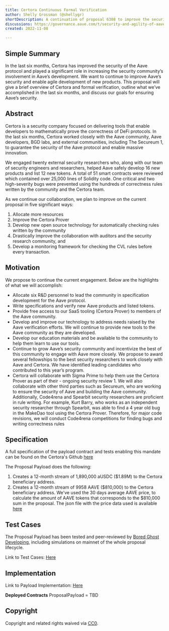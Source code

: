 ```yaml
---
title: Certora Continuous Formal Verification
author: Shelly Grossman (@shellygr)
shortDescription: A continuation of proposal 6308 to improve the security of smart contracts built on top of Aave using a combination of formal verification and manual code review. 
discussions: https://governance.aave.com/t/security-and-agility-of-aave-smart-contracts-via-continuous-formal-verification/10181
created: 2022-11-08

---
```


## Simple Summary

In the last six months, Certora has improved the security of the Aave protocol and played a significant role in increasing the security community’s involvement in Aave’s development. We want to continue to improve Aave’s security and enable agile development of new products. This proposal will give a brief overview of Certora and formal verification, outline what we’ve accomplished in the last six months, and discuss our goals for ensuring Aave’s security.

## Abstract

Certora is a security company focused on delivering tools that enable developers to mathematically prove the correctness of DeFi protocols. In the last six months, Certora worked closely with the Aave community, Aave developers, BGD labs, and external communities, including The Secureum 1, to guarantee the security of the Aave protocol and enable massive innovation.

We engaged twenty external security researchers who, along with our team of security engineers and researchers, helped Aave safely develop 16 new products and list 12 new tokens. A total of 51 smart contracts were reviewed which contained over 25,000 lines of Solidity code. One critical and two high-severity bugs were prevented using the hundreds of correctness rules written by the community and the Certora team.

As we continue our collaboration, we plan to improve on the current proposal in five significant ways: 
1. Allocate more resources
2. Improve the Certora Prover
3. Develop new open source technology for automatically checking rules written by the community 
4. Drastically improve the collaboration with auditors and the security research community, and 
5. Develop a monitoring framework for checking the CVL rules before every transaction.

## Motivation

We propose to continue the current engagement. Below are the highlights of what we will accomplish:

- Allocate six R&D personnel to lead the community in specification development for the Aave protocol.
- Write specifications and verify new Aave products and listed tokens.
- Provide free access to our SaaS tooling (Certora Prover) to members of the Aave community.
- Develop and improve our technology to address needs raised by the Aave verification efforts. We will continue to provide new tools to the Aave community as they are developed.
- Develop our education materials and be available to the community to help them learn to use our tools.
- Continue to grow Aave’s security community and incentivize the best of this community to engage with Aave more closely. We propose to award several fellowships to the best security researchers to work closely with Aave and Certora. We have identified leading candidates who contributed to this year’s program.
- Certora will collaborate with Sigma Prime to help them use the Certora Prover as part of their - ongoing security review 1. We will also collaborate with other third parties such as Secureum, who are working to ensure the security of Aave and building the Aave community. Additionally, Code4rena and Spearbit security researchers are proficient in rule writing. For example, Kurt Barry, who works as an independent security researcher through Spearbit, was able to find a 4 year old bug in the MakeDao tool using the Certora Prover. Therefore, for major code revisions, we will conduct Code4rena competitions for finding bugs and writing correctness rules

## Specification

A full specification of the payload contract and tests enabling this mandate can be found on the Certora's Github [here](https://github.com/Certora/aave-certora-nov22-proposal)

The Proposal Payload does the following:
1. Creates a 12-month stream of 1,890,000 aUSDC ($1.89M) to the Certora beneficiary address.
2. Creates a 12-month stream of 9958 AAVE ($810,000) to the Certora beneficiary address.
We've used the 30 days average AAVE price, to calculate the amount of AAVE tokens that corresponds to the $810,000 sum in the proposal. The json file with the price data used is available 
[here](https://github.com/Certora/aave-certora-nov22-proposal/blob/main/data/aave-30d-price-coingecko.json)


## Test Cases

The Proposal Payload has been tested and peer-reviewed by [Bored Ghost Developing](https://twitter.com/bgdlabs), including simulations on mainnet of the whole proposal lifecycle.

Link to Test Cases: [Here](https://github.com/Certora/aave-certora-nov22-proposal/tree/main/src/test)

## Implementation

Link to Payload Implementation: [Here](https://github.com/Certora/aave-certora-nov22-proposal/blob/main/src/ProposalPayload.sol)

**Deployed Contracts** ProposalPayload = TBD

## Copyright

Copyright and related rights waived via [CC0](https://creativecommons.org/publicdomain/zero/1.0/).
